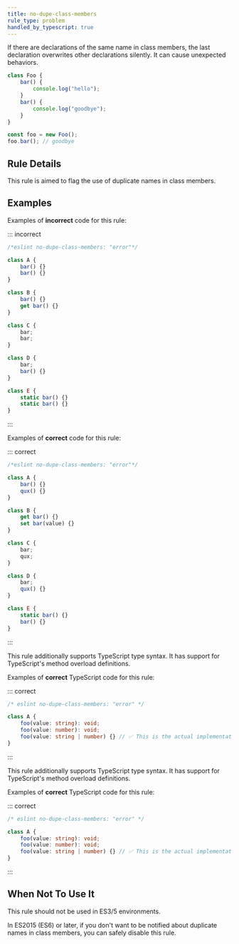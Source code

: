 ```yaml
---
title: no-dupe-class-members
rule_type: problem
handled_by_typescript: true
---
```


If there are declarations of the same name in class members, the last declaration overwrites other declarations silently.
It can cause unexpected behaviors.

```js
class Foo {
	bar() {
		console.log("hello");
	}
	bar() {
		console.log("goodbye");
	}
}

const foo = new Foo();
foo.bar(); // goodbye
```

## Rule Details

This rule is aimed to flag the use of duplicate names in class members.

## Examples

Examples of **incorrect** code for this rule:

::: incorrect

```js
/*eslint no-dupe-class-members: "error"*/

class A {
	bar() {}
	bar() {}
}

class B {
	bar() {}
	get bar() {}
}

class C {
	bar;
	bar;
}

class D {
	bar;
	bar() {}
}

class E {
	static bar() {}
	static bar() {}
}
```

:::

Examples of **correct** code for this rule:

::: correct

```js
/*eslint no-dupe-class-members: "error"*/

class A {
	bar() {}
	qux() {}
}

class B {
	get bar() {}
	set bar(value) {}
}

class C {
	bar;
	qux;
}

class D {
	bar;
	qux() {}
}

class E {
	static bar() {}
	bar() {}
}
```

:::

This rule additionally supports TypeScript type syntax. It has support for TypeScript's method overload definitions.

Examples of **correct** TypeScript code for this rule:

::: correct

```ts
/* eslint no-dupe-class-members: "error" */

class A {
	foo(value: string): void;
	foo(value: number): void;
	foo(value: string | number) {} // ✅ This is the actual implementation.
}
```

:::

This rule additionally supports TypeScript type syntax. It has support for TypeScript's method overload definitions.

Examples of **correct** TypeScript code for this rule:

::: correct

```ts
/* eslint no-dupe-class-members: "error" */

class A {
	foo(value: string): void;
	foo(value: number): void;
	foo(value: string | number) {} // ✅ This is the actual implementation.
}
```

:::

## When Not To Use It

This rule should not be used in ES3/5 environments.

In ES2015 (ES6) or later, if you don't want to be notified about duplicate names in class members, you can safely disable this rule.
